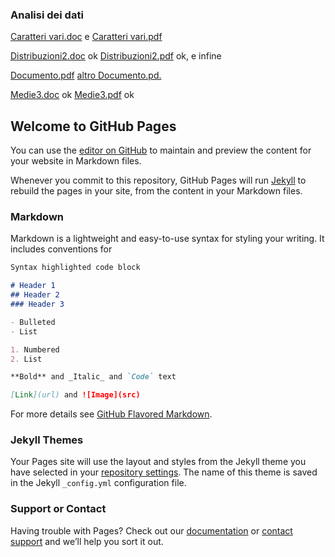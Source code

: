 ### Analisi dei dati
[Caratteri vari.doc](https://github.com/ottarub98/YouActuary/blob/master/Analisi_dei_dati/Caratteri_vari.doc) e
[Caratteri vari.pdf](https://github.com/ottarub98/YouActuary/blob/master/Analisi_dei_dati/Caratteri_vari.pdf) 


[Distribuzioni2.doc](https://github.com/ottarub98/YouActuary/Analisi_dei_dati/Distribuzioni2.doc) ok
[Distribuzioni2.pdf](https://github.com/ottarub98/YouActuary/Analisi_dei_dati/Distribuzioni2.pdf) ok, e infine


<a href="https://github.com/ottarub98/YouActuary/Documento.pdf" target="_blank">Documento.pdf</a>
<a href="ottarub98.github.io/YouActuary/Documento.pdf" target="_blank"> altro Documento.pd.</a>

[Medie3.doc](https://github.com/ottarub98/YouActuary/Analisi_dei_dati/Medie3.doc) ok
[Medie3.pdf](https://github.com/ottarub98/YouActuary/Analisi_dei_dati/Medie3.doc) ok



## Welcome to GitHub Pages

You can use the [editor on GitHub](https://github.com/ottarub98/YouActuary/edit/master/README.md) to maintain and preview the content for your website in Markdown files.

Whenever you commit to this repository, GitHub Pages will run [Jekyll](https://jekyllrb.com/) to rebuild the pages in your site, from the content in your Markdown files.

### Markdown

Markdown is a lightweight and easy-to-use syntax for styling your writing. It includes conventions for

```markdown
Syntax highlighted code block

# Header 1
## Header 2
### Header 3

- Bulleted
- List

1. Numbered
2. List

**Bold** and _Italic_ and `Code` text

[Link](url) and ![Image](src)
```

For more details see [GitHub Flavored Markdown](https://guides.github.com/features/mastering-markdown/).

### Jekyll Themes

Your Pages site will use the layout and styles from the Jekyll theme you have selected in your [repository settings](https://github.com/ottarub98/YouActuary/settings). The name of this theme is saved in the Jekyll `_config.yml` configuration file.

### Support or Contact

Having trouble with Pages? Check out our [documentation](https://help.github.com/categories/github-pages-basics/) or [contact support](https://github.com/contact) and we’ll help you sort it out.
